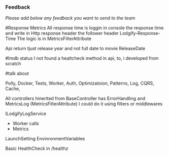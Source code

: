 ### Feedback

*Please add below any feedback you want to send to the team*

#Response Metrics
All response time is loggin in console the response time and write in Http response header the follower header Lodgify-Response-Time
The logic is in MetricsFilterAttribute

Api return tjust release year and not full date to movie ReleaseDate

#Imdb status
I not found a healtcheck method in api, to, i developed from scratch


#talk about

Polly, Docker, Tests, Worker, Auth, Optimizatoion, Patterns, Log, CQRS, Cache,

All controllers hinerited from BaseController has ErrorHandling and MetricsLog (MetricsFilterAttribute)
I could do it using filters or middlewares

ILodgifyLogService
 - Worker calls
 - Metrics

 LaunchSetting EnvinronmentVariables

 Basic HealthCheck in /healthz
